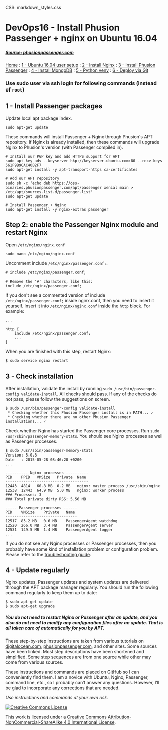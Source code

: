 CSS: markdown_styles.css

# DevOps16 - Install Phusion Passenger + nginx on Ubuntu 16.04

##### [Source: phusionpassenger.com](https://www.phusionpassenger.com/library/install/nginx/install/oss/xenial/)


[Home](../index.html)
: [1 - Ubuntu 16.04 user setup](devops16_1_ubuntu16_setup.html)
: [2 - Install Nginx](devops16_2_install_nginx.html)
: [3 - Install Phusion Passenger](devops16_3_install_phusionpassenger.html)
: [4 - Install MongoDB](devops16_4_install_mongodb.html)
: [5 - Python venv](devops16_5_python_venv.html)
: [6 - Deploy via Git](devops16_5_deploy_flask_app_w_git.html)


### Use sudo user via ssh login for following commands (instead of `root`)


## 1 - Install Passenger packages

Update local apt package index.

```
sudo apt-get update
```

These commands will install Passenger + Nginx through Phusion's APT repository. If Nginx is already installed, then these commands will upgrade Nginx to Phusion's version (with Passenger compiled in).

```
# Install our PGP key and add HTTPS support for APT
sudo apt-key adv --keyserver hkp://keyserver.ubuntu.com:80 --recv-keys 561F9B9CAC40B2F7
sudo apt-get install -y apt-transport-https ca-certificates

# Add our APT repository
sudo sh -c 'echo deb https://oss-binaries.phusionpassenger.com/apt/passenger xenial main > /etc/apt/sources.list.d/passenger.list'
sudo apt-get update

# Install Passenger + Nginx
sudo apt-get install -y nginx-extras passenger
```


## Step 2: enable the Passenger Nginx module and restart Nginx


Open `/etc/nginx/nginx.conf`

```
sudo nano /etc/nginx/nginx.conf
```

Uncomment include `/etc/nginx/passenger.conf;`.

```
# include /etc/nginx/passenger.conf;

# Remove the '#' characters, like this:
include /etc/nginx/passenger.conf;
```

If you don't see a commented version of include `/etc/nginx/passenger.conf;` inside nginx.conf, then you need to insert it yourself. Insert it into `/etc/nginx/nginx.conf` inside the `http` block. For example:

```
...

http {
    include /etc/nginx/passenger.conf;
    ...
}
```
When you are finished with this step, restart Nginx:

```
$ sudo service nginx restart
```

## 3 - Check installation

After installation, validate the install by running `sudo /usr/bin/passenger-config validate-install`.
All checks should pass. If any of the checks do not pass, please follow the suggestions on screen.

```
$ sudo /usr/bin/passenger-config validate-install
 * Checking whether this Phusion Passenger install is in PATH... ✓
 * Checking whether there are no other Phusion Passenger installations... ✓
```


Check whether Nginx has started the Passenger core processes.
Run `sudo /usr/sbin/passenger-memory-stats`.
You should see Nginx processes as well as Passenger processes.

```
$ sudo /usr/sbin/passenger-memory-stats
Version: 5.0.8
Date   : 2015-05-28 08:46:20 +0200
...

---------- Nginx processes ----------
PID    PPID   VMSize   Private  Name
-------------------------------------
12443  4814   60.8 MB  0.2 MB   nginx: master process /usr/sbin/nginx
12538  12443  64.9 MB  5.0 MB   nginx: worker process
### Processes: 3
### Total private dirty RSS: 5.56 MB

----- Passenger processes ------
PID    VMSize    Private   Name
--------------------------------
12517  83.2 MB   0.6 MB    PassengerAgent watchdog
12520  266.0 MB  3.4 MB    PassengerAgent server
12531  149.5 MB  1.4 MB    PassengerAgent logger
...
```

If you do not see any Nginx processes or Passenger processes, then you probably have some kind of installation problem or configuration problem. Please refer to the [troubleshooting guide](https://www.phusionpassenger.com/library/admin/nginx/troubleshooting/).


## 4 - Update regularly

Nginx updates, Passenger updates and system updates are delivered through the APT package manager regularly.
You should run the following command regularly to keep them up to date:

```
$ sudo apt-get update
$ sudo apt-get upgrade
```

##### You do not need to restart Nginx or Passenger after an update, and you also do not need to modify any configuration files after an update. That is all taken care of automatically for you by APT.





<div class='footnotes'>
<p>These step-by-step instructions are taken from various tutorials on <a href="https://digitalocean.com">digitalocean.com</a>, <a href="https://www.phusionpassenger.com">phusionpassenger.com</a>, and other sites. Some sources have been linked. Most step descriptions have been shortened and simplified. Some step sequences are from one source while other may come from various sources.</p>
<p>These instructions and commands are placed on GitHub so I can conveniently find them. I am a novice with Ubuntu, Nginx, Passenger, command line, etc., so I probably can&#8217;t answer any questions. However, I&#8217;ll be glad to incorporate any corrections that are needed.</p>
<p><em>Use instructions and commands at your own risk.</em></p>

<div class='creative-commons'>
  <a class="creative-commons-image" href="https://creativecommons.org/licenses/by-nc-sa/4.0/">
	<img rel="license" alt="Creative Commons License" src="creativecommons.png"></a>
    <p>
		This work is licensed under a <a rel="license" href="https://creativecommons.org/licenses/by-nc-sa/4.0/">Creative Commons Attribution-NonCommercial-ShareAlike 4.0 International License</a>.
		</p>
</div>
</div>
